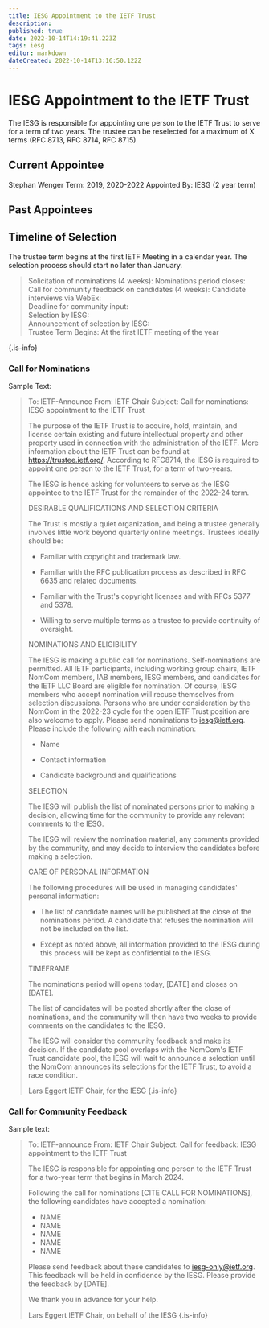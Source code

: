 ```yaml
---
title: IESG Appointment to the IETF Trust
description: 
published: true
date: 2022-10-14T14:19:41.223Z
tags: iesg
editor: markdown
dateCreated: 2022-10-14T13:16:50.122Z
---
```


# IESG Appointment to the IETF Trust
The IESG is responsible for appointing one person to the IETF Trust to serve for a term of two years. The trustee can be reselected for a maximum of X terms (RFC 8713, RFC 8714, RFC 8715)

## Current Appointee

Stephan Wenger
Term: 2019, 2020-2022
Appointed By: IESG (2 year term)

## Past Appointees

## Timeline of Selection

The trustee term begins at the first IETF Meeting in a calendar year. The selection process should start no later than January.

> Solicitation of nominations (4 weeks): 
> Nominations period closes: 	
> Call for community feedback on candidates (4 weeks): 
> Candidate interviews via WebEx: 	
> Deadline for community input: 	
> Selection by IESG: 	
> Announcement of selection by IESG: 	
> Trustee Term Begins: At the first IETF meeting of the year
> 
{.is-info}


### Call for Nominations

Sample Text:

> To: IETF-Announce
> From: IETF Chair
> Subject: Call for nominations: IESG appointment to the IETF Trust
> 
> The purpose of the IETF Trust is to acquire, hold, maintain, and
> license certain existing and future intellectual property and other
> property used in connection with the administration of the IETF. More
> information about the IETF Trust can be found at
> https://trustee.ietf.org/. According to RFC8714, the IESG is required
> to appoint one person to the IETF Trust, for a term of two-years.
> 
> The IESG is hence asking for volunteers to serve as the IESG appointee
> to the IETF Trust for the remainder of the 2022-24 term.
> 
> 
> DESIRABLE QUALIFICATIONS AND SELECTION CRITERIA
> 
> The Trust is mostly a quiet organization, and being a trustee
> generally involves little work beyond quarterly online meetings.
> Trustees ideally should be:
> 
> * Familiar with copyright and trademark law. 
> 
> * Familiar with the RFC publication process as described in RFC 6635
>   and related documents. 
> 
> * Familiar with the Trust's copyright licenses and with RFCs 5377 and
>   5378. 
> 
> * Willing to serve multiple terms as a trustee to provide continuity
>   of oversight.
> 
> 
> NOMINATIONS AND ELIGIBILITY
> 
> The IESG is making a public call for nominations. Self-nominations are
> permitted. All IETF participants, including working group chairs,
> IETF NomCom members, IAB members, IESG members, and candidates for
> the IETF LLC Board are eligible for nomination. Of course, IESG
> members who accept nomination will recuse themselves from selection
> discussions. Persons who are under consideration by the NomCom in the
> 2022-23 cycle for the open IETF Trust position are also welcome to
> apply. Please send nominations to iesg@ietf.org. Please include the
> following with each nomination:
> 
> * Name
> 
> * Contact information
> 
> * Candidate background and qualifications
> 
> 
> SELECTION
> 
> The IESG will publish the list of nominated persons prior to making a
> decision, allowing time for the community to provide any relevant
> comments to the IESG.
> 
> The IESG will review the nomination material, any comments provided by
> the community, and may decide to interview the candidates before
> making a selection.
> 
> 
> CARE OF PERSONAL INFORMATION
> 
> The following procedures will be used in managing candidates' personal
> information:
> 
> * The list of candidate names will be published at the close of the
>   nominations period. A candidate that refuses the nomination will
>   not be included on the list.
> 
> * Except as noted above, all information provided to the IESG during
>   this process will be kept as confidential to the IESG.
> 
> TIMEFRAME
> 
> The nominations period will opens today, [DATE] and closes
> on [DATE].
> 
> The list of candidates will be posted shortly after the close of
> nominations, and the community will then have two weeks to provide
> comments on the candidates to the IESG.
> 
> The IESG will consider the community feedback and make its decision.
> If the candidate pool overlaps with the NomCom's IETF Trust candidate
> pool, the IESG will wait to announce a selection until the NomCom
> announces its selections for the IETF Trust, to avoid a race
> condition.
> 
> Lars Eggert
> IETF Chair, for the IESG
{.is-info}



### Call for Community Feedback

Sample text:
> To: IETF-announce
> From: IETF Chair
> Subject: Call for feedback: IESG appointment to the IETF Trust
> 
> The IESG is responsible for appointing one person to the IETF Trust for a two-year term that begins in March 2024. 
> 
> Following the call for nominations [CITE CALL FOR NOMINATIONS], the following candidates have accepted a nomination:
> 
> * NAME
> * NAME
> * NAME
> * NAME
> * NAME
> 
> Please send feedback about these candidates to iesg-only@ietf.org. This feedback will be held in confidence by the IESG. Please provide the feedback by [DATE].
> 
> We thank you in advance for your help.
> 
> Lars Eggert
> IETF Chair, on behalf of the IESG
{.is-info}

